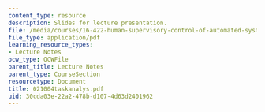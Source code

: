 ```yaml
---
content_type: resource
description: Slides for lecture presentation.
file: /media/courses/16-422-human-supervisory-control-of-automated-systems-spring-2004/30cda03e22a2478bd1074d63d2401962_021004taskanalys.pdf
file_type: application/pdf
learning_resource_types:
- Lecture Notes
ocw_type: OCWFile
parent_title: Lecture Notes
parent_type: CourseSection
resourcetype: Document
title: 021004taskanalys.pdf
uid: 30cda03e-22a2-478b-d107-4d63d2401962
---
```

